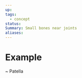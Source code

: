 ```yaml
---
up: 
tags:
  - concept
status: 
Summary: Small bones near joints
aliases:
---
```

# Example
~
Patella
<!--SR:!2025-03-14,4,270-->